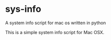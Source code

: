 # sys-info
A system info script for mac os written in python

This is a simple system info script for Mac OSX.